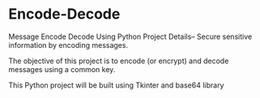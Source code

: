 # Encode-Decode
Message Encode Decode Using Python
Project Details– Secure sensitive information by encoding messages.

The objective of this project is to encode (or encrypt) and decode messages using a common key.

This Python project will be built using Tkinter and base64 library
